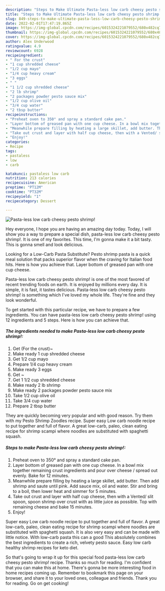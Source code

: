 ```yaml
---
description: "Steps to Make Ultimate Pasta-less low carb cheesy pesto shrimp!"
title: "Steps to Make Ultimate Pasta-less low carb cheesy pesto shrimp!"
slug: 849-steps-to-make-ultimate-pasta-less-low-carb-cheesy-pesto-shrimp
date: 2022-02-01T17:47:19.865Z
image: https://img-global.cpcdn.com/recipes/6015324221079552/680x482cq70/pasta-less-low-carb-cheesy-pesto-shrimp-recipe-main-photo.jpg
thumbnail: https://img-global.cpcdn.com/recipes/6015324221079552/680x482cq70/pasta-less-low-carb-cheesy-pesto-shrimp-recipe-main-photo.jpg
cover: https://img-global.cpcdn.com/recipes/6015324221079552/680x482cq70/pasta-less-low-carb-cheesy-pesto-shrimp-recipe-main-photo.jpg
author: Alex Underwood
ratingvalue: 4.9
reviewcount: 6928
recipeingredient:
- " For the crust"
- "1 cup shredded cheese"
- "1/2 cup mayo"
- "1/4 cup heavy cream"
- "3 eggs"
- " "
- "1 1/2 cup shredded cheese"
- "2 lb shrimp"
- "2 packages powder pesto sauce mix"
- "1/2 cup olive oil"
- "3/4 cup water"
- "2 tbsp butter"
recipeinstructions:
- "Preheat oven to 350° and spray a standard cake pan."
- "Layer bottom of greased pan with one cup cheese. In a bowl mix together remaining crust ingredients and pour over cheese / spread out evenly. Bake for 12 minutes."
- "Meanwhile prepare filling by heating a large skillet, add butter. Then add shrimp and saute until pink. Add sauce mix, oil and water. Stir and bring to a boil, then lower heat and simmer for 5 minutes."
- "Take out crust and layer with half cup cheese, then with a Vented/ slit spoon, spoon shrimp over crust with as little juice as possible. Top with remaining cheese and bake 15 minutes."
- "Enjoy!"
categories:
- Recipe
tags:
- pastaless
- low
- carb

katakunci: pastaless low carb 
nutrition: 213 calories
recipecuisine: American
preptime: "PT12M"
cooktime: "PT32M"
recipeyield: "1"
recipecategory: Dessert

---
```



![Pasta-less low carb cheesy pesto shrimp!](https://img-global.cpcdn.com/recipes/6015324221079552/680x482cq70/pasta-less-low-carb-cheesy-pesto-shrimp-recipe-main-photo.jpg)

Hey everyone, I hope you are having an amazing day today. Today, I will show you a way to prepare a special dish, pasta-less low carb cheesy pesto shrimp!. It is one of my favorites. This time, I'm gonna make it a bit tasty. This is gonna smell and look delicious.

Looking for a Low-Carb Pasta Substitute? Pesto shrimp pasta is a quick meal solution that packs superior flavor when the craving for Italian food hits. Here is how you achieve that. Layer bottom of greased pan with one cup cheese.

Pasta-less low carb cheesy pesto shrimp! is one of the most favored of recent trending foods on earth. It is enjoyed by millions every day. It is simple, it is fast, it tastes delicious. Pasta-less low carb cheesy pesto shrimp! is something which I've loved my whole life. They're fine and they look wonderful.


To get started with this particular recipe, we have to prepare a few ingredients. You can have pasta-less low carb cheesy pesto shrimp! using 12 ingredients and 5 steps. Here is how you can achieve that.

<!--inarticleads1-->

##### The ingredients needed to make Pasta-less low carb cheesy pesto shrimp!:

1. Get  (For the crust)~
1. Make ready 1 cup shredded cheese
1. Get 1/2 cup mayo
1. Prepare 1/4 cup heavy cream
1. Make ready 3 eggs
1. Get  ~
1. Get 1 1/2 cup shredded cheese
1. Make ready 2 lb shrimp
1. Make ready 2 packages powder pesto sauce mix
1. Take 1/2 cup olive oil
1. Take 3/4 cup water
1. Prepare 2 tbsp butter


They are quickly becoming very popular and with good reason. Try them with my Pesto Shrimp Zoodles recipe. Super easy Low carb noodle recipe to put together and full of flavor. A great low-carb, paleo, clean eating recipe for shrimp scampi where noodles are substituted with spaghetti squash. 

<!--inarticleads2-->

##### Steps to make Pasta-less low carb cheesy pesto shrimp!:

1. Preheat oven to 350° and spray a standard cake pan.
1. Layer bottom of greased pan with one cup cheese. In a bowl mix together remaining crust ingredients and pour over cheese / spread out evenly. Bake for 12 minutes.
1. Meanwhile prepare filling by heating a large skillet, add butter. Then add shrimp and saute until pink. Add sauce mix, oil and water. Stir and bring to a boil, then lower heat and simmer for 5 minutes.
1. Take out crust and layer with half cup cheese, then with a Vented/ slit spoon, spoon shrimp over crust with as little juice as possible. Top with remaining cheese and bake 15 minutes.
1. Enjoy!


Super easy Low carb noodle recipe to put together and full of flavor. A great low-carb, paleo, clean eating recipe for shrimp scampi where noodles are substituted with spaghetti squash. It is also very easy and can be made with little notice. With low-carb pasta this can a good This absolutely combines the best ingredients to create a rich, velvety pesto sauce. Easy low carb healthy shrimp recipes for keto diet. 

So that's going to wrap it up for this special food pasta-less low carb cheesy pesto shrimp! recipe. Thanks so much for reading. I'm confident that you can make this at home. There's gonna be more interesting food in home recipes coming up. Remember to bookmark this page on your browser, and share it to your loved ones, colleague and friends. Thank you for reading. Go on get cooking!
